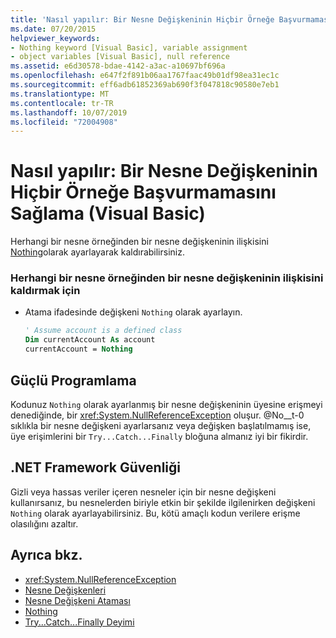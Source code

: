 ```yaml
---
title: 'Nasıl yapılır: Bir Nesne Değişkeninin Hiçbir Örneğe Başvurmamasını Sağlama (Visual Basic)'
ms.date: 07/20/2015
helpviewer_keywords:
- Nothing keyword [Visual Basic], variable assignment
- object variables [Visual Basic], null reference
ms.assetid: e6d30578-bdae-4142-a3ac-a10697bf696a
ms.openlocfilehash: e647f2f891b06aa1767faac49b01df98ea31ec1c
ms.sourcegitcommit: eff6adb61852369ab690f3f047818c90580e7eb1
ms.translationtype: MT
ms.contentlocale: tr-TR
ms.lasthandoff: 10/07/2019
ms.locfileid: "72004908"
---
```

# <a name="how-to-make-an-object-variable-not-refer-to-any-instance-visual-basic"></a>Nasıl yapılır: Bir Nesne Değişkeninin Hiçbir Örneğe Başvurmamasını Sağlama (Visual Basic)
Herhangi bir nesne örneğinden bir nesne değişkeninin ilişkisini [Nothing](../../../../visual-basic/language-reference/nothing.md)olarak ayarlayarak kaldırabilirsiniz.  
  
### <a name="to-disassociate-an-object-variable-from-any-object-instance"></a>Herhangi bir nesne örneğinden bir nesne değişkeninin ilişkisini kaldırmak için  
  
- Atama ifadesinde değişkeni `Nothing` olarak ayarlayın.  
  
    ```vb  
    ' Assume account is a defined class  
    Dim currentAccount As account  
    currentAccount = Nothing  
    ```  
  
## <a name="robust-programming"></a>Güçlü Programlama  
 Kodunuz `Nothing` olarak ayarlanmış bir nesne değişkeninin üyesine erişmeyi denediğinde, bir <xref:System.NullReferenceException> oluşur. @No__t-0 sıklıkla bir nesne değişkeni ayarlarsanız veya değişken başlatılmamış ise, üye erişimlerini bir `Try...Catch...Finally` bloğuna almanız iyi bir fikirdir.  
  
## <a name="net-framework-security"></a>.NET Framework Güvenliği  
 Gizli veya hassas veriler içeren nesneler için bir nesne değişkeni kullanırsanız, bu nesnelerden biriyle etkin bir şekilde ilgilenirken değişkeni `Nothing` olarak ayarlayabilirsiniz. Bu, kötü amaçlı kodun verilere erişme olasılığını azaltır.  
  
## <a name="see-also"></a>Ayrıca bkz.

- <xref:System.NullReferenceException>
- [Nesne Değişkenleri](../../../../visual-basic/programming-guide/language-features/variables/object-variables.md)
- [Nesne Değişkeni Ataması](../../../../visual-basic/programming-guide/language-features/variables/object-variable-assignment.md)
- [Nothing](../../../../visual-basic/language-reference/nothing.md)
- [Try...Catch...Finally Deyimi](../../../../visual-basic/language-reference/statements/try-catch-finally-statement.md)
